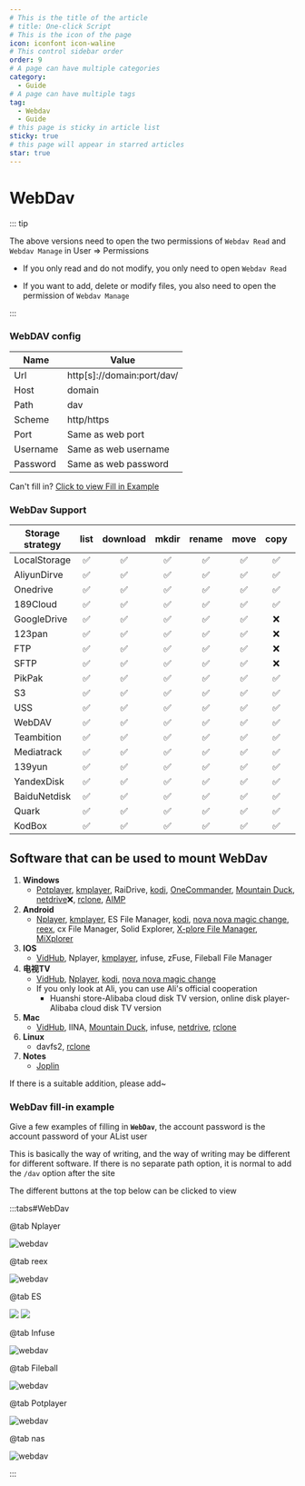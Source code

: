 ```yaml
---
# This is the title of the article
# title: One-click Script
# This is the icon of the page
icon: iconfont icon-waline
# This control sidebar order
order: 9
# A page can have multiple categories
category:
  - Guide
# A page can have multiple tags
tag:
  - Webdav
  - Guide
# this page is sticky in article list
sticky: true
# this page will appear in starred articles
star: true
---
```


# WebDav

::: tip

<Badge text="≥ v3.42.0" type="info"/> The above versions need to open the two permissions of `Webdav Read` and `Webdav Manage` in User => Permissions

- If you only read and do not modify, you only need to open `Webdav Read`


- If you want to add, delete or modify files, you also need to open the permission of `Webdav Manage`

:::

### **WebDAV config**

| Name     | Value                       |
| -------- | --------------------------- |
| Url      | http[s]\://domain:port/dav/ |
| Host     | domain                      |
| Path     | dav                         |
| Scheme   | http/https                  |
| Port     | Same as web port            |
| Username | Same as web username        |
| Password | Same as web password        |

Can't fill in? [Click to view Fill in Example](#webdav-fill-in-example)

### **WebDav Support**

| Storage strategy | list | download | mkdir | rename | move | copy | upload |
| ---------------- | :--: | :------: | :---: | :----: | :--: | :--: | :----: |
| LocalStorage     |  ✅  |    ✅    |  ✅   |   ✅   |  ✅  |  ✅  |   ✅   |
| AliyunDirve      |  ✅  |    ✅    |  ✅   |   ✅   |  ✅  |  ✅  |   ✅   |
| Onedrive         |  ✅  |    ✅    |  ✅   |   ✅   |  ✅  |  ✅  |   ✅   |
| 189Cloud         |  ✅  |    ✅    |  ✅   |   ✅   |  ✅  |  ✅  |   ✅   |
| GoogleDrive      |  ✅  |    ✅    |  ✅   |   ✅   |  ✅  |  ❌  |   ✅   |
| 123pan           |  ✅  |    ✅    |  ✅   |   ✅   |  ✅  |  ❌  |   ✅   |
| FTP              |  ✅  |    ✅    |  ✅   |   ✅   |  ✅  |  ❌  |   ✅   |
| SFTP             |  ✅  |    ✅    |  ✅   |   ✅   |  ✅  |  ❌  |   ✅   |
| PikPak           |  ✅  |    ✅    |  ✅   |   ✅   |  ✅  |  ✅  |   ✅   |
| S3               |  ✅  |    ✅    |  ✅   |   ✅   |  ✅  |  ✅  |   ✅   |
| USS              |  ✅  |    ✅    |  ✅   |   ✅   |  ✅  |  ✅  |   ✅   |
| WebDAV           |  ✅  |    ✅    |  ✅   |   ✅   |  ✅  |  ✅  |   ✅   |
| Teambition       |  ✅  |    ✅    |  ✅   |   ✅   |  ✅  |  ✅  |   ✅   |
| Mediatrack       |  ✅  |    ✅    |  ✅   |   ✅   |  ✅  |  ✅  |   ✅   |
| 139yun           |  ✅  |    ✅    |  ✅   |   ✅   |  ✅  |  ✅  |   ✅   |
| YandexDisk       |  ✅  |    ✅    |  ✅   |   ✅   |  ✅  |  ✅  |   ✅   |
| BaiduNetdisk     |  ✅  |    ✅    |  ✅   |   ✅   |  ✅  |  ✅  |   ✅   |
| Quark            |  ✅  |    ✅    |  ✅   |   ✅   |  ✅  |  ✅  |   ✅   |
| KodBox           |  ✅  |    ✅    |  ✅   |   ✅   |  ✅  |  ✅  |   ✅   |

## **Software that can be used to mount WebDav**

1. **Windows**
   - [Potplayer](https://potplayer.daum.net/), [kmplayer](https://www.kmplayer.com/home), RaiDrive, [kodi](https://kodi.tv/download), [OneCommander](https://www.onecommander.com/), [Mountain Duck](https://mountainduck.io/), [netdrive](https://www.netdrive.net/):x:, [rclone](https://rclone.org/), [AIMP](https://www.aimp.ru/)
2. **Android**
   - [Nplayer](https://www.aliyundrive.com/s/cf3p39UXkxa), [kmplayer](https://www.kmplayer.com/home), ES File Manager, [kodi](https://kodi.tv/download), [nova nova magic change](https://www.aliyundrive.com/s/cf3p39UXkxa/folder/63e8dcc229204583fff34f8cbd53dfcd6a86f526), [reex](https://www.aliyundrive.com/s/cf3p39UXkxa/folder/63e8e0027b7473f82cc64bbb9be0a34794c32c07), cx File Manager, Solid Explorer, [X-plore File Manager](https://www.lonelycatgames.com/apps/xplore), [MiXplorer](https://mixplorer.com/)
3. **IOS**
   - [VidHub](https://okaapps.com/product/1659622164), Nplayer, [kmplayer](https://www.kmplayer.com/home), infuse, zFuse, Fileball File Manager
4. **电视TV**
   - [VidHub](https://okaapps.com/product/1659622164), [Nplayer](https://www.aliyundrive.com/s/cf3p39UXkxa), [kodi](https://kodi.tv/download), [nova nova magic change](https://www.aliyundrive.com/s/cf3p39UXkxa/folder/63e8dcc229204583fff34f8cbd53dfcd6a86f526)
   - If you only look at Ali, you can use Ali's official cooperation
     - Huanshi store-Alibaba cloud disk TV version, online disk player-Alibaba cloud disk TV version
5. **Mac**
   - [VidHub](https://okaapps.com/product/1659622164), IINA, [Mountain Duck](https://mountainduck.io/), infuse, [netdrive](https://www.netdrive.net/), [rclone](https://rclone.org/)
6. **Linux**
   - davfs2, [rclone](https://rclone.org/)
7. **Notes**
   - [Joplin ](https://joplinapp.org/)

If there is a suitable addition, please add~



### **WebDav fill-in example**

Give a few examples of filling in **`WebDav`**, the account password is the account password of your AList user

This is basically the way of writing, and the way of writing may be different for different software. If there is no separate path option, it is normal to add the `/dav` option after the site

The different buttons at the top below can be clicked to view

:::tabs#WebDav


@tab Nplayer

![webdav](/img/guide/webdav/nplayer.png)

@tab reex

![webdav](/img/guide/webdav/reex.png)

@tab ES

<div class="image-preview">  
    <img src="/img/guide/webdav/es-ios.png" />  
    <img src="/img/guide/webdav/es-android.png" />
</div>

@tab Infuse

![webdav](/img/guide/webdav/infuse.png)

@tab Fileball

![webdav](/img/guide/webdav/fileball.png)

@tab Potplayer

![webdav](/img/guide/webdav/potplayer.png)

@tab nas

![webdav](/img/guide/webdav/nas.png)


:::
